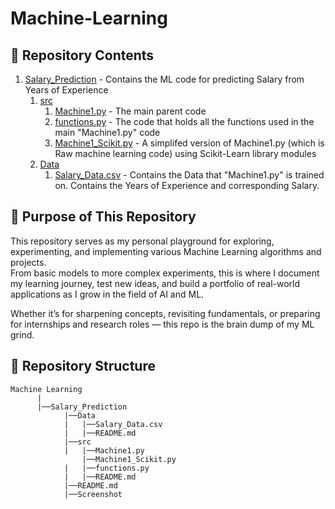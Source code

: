 # Machine-Learning
##  📂 Repository Contents
1. [Salary_Prediction](https://github.com/Chracker24/Machine-Learning/tree/main/Salary_Prediction) - Contains the ML code for predicting Salary from Years of Experience
    1. [src](https://github.com/Chracker24/Machine-Learning/tree/main/Salary_Prediction/src)
       1. [Machine1.py](https://github.com/Chracker24/Machine-Learning/blob/main/Salary_Prediction/src/Machine1.py) - The main parent code
       2. [functions.py](https://github.com/Chracker24/Machine-Learning/blob/main/Salary_Prediction/src/functions.py) - The code that holds all the functions used in the main "Machine1.py" code
       3. [Machine1_Scikit.py](https://github.com/Chracker24/Machine-Learning/blob/main/Salary_Prediction/src/Machine1_Scikit.py) - A simplifed version of Machine1.py (which is Raw machine learning code) using Scikit-Learn library modules
    2. [Data](https://github.com/Chracker24/Machine-Learning/tree/main/Salary_Prediction/Data)
       1. [Salary_Data.csv](https://github.com/Chracker24/Machine-Learning/blob/main/Salary_Prediction/Data/Salary_Data.csv) - Contains the Data that "Machine1.py" is trained on. Contains the Years of Experience and corresponding Salary.
## 🎯 Purpose of This Repository

This repository serves as my personal playground for exploring, experimenting, and implementing various Machine Learning algorithms and projects.  
From basic models to more complex experiments, this is where I document my learning journey, test new ideas, and build a portfolio of real-world applications as I grow in the field of AI and ML.

Whether it’s for sharpening concepts, revisiting fundamentals, or preparing for internships and research roles — this repo is the brain dump of my ML grind.

##  📂 Repository Structure
```
Machine Learning
      |
      |──Salary_Prediction
            |──Data
            |   |──Salary_Data.csv
            |   |──README.md
            |──src
            |   |──Machine1.py
                |──Machine1_Scikit.py
            |   |──functions.py
            |   |──README.md
            |──README.md
            |──Screenshot
```